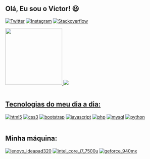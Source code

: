 
## Olá, Eu sou o Victor! 😃

[![Twitter](https://img.shields.io/badge/Twitter-1DA1F2?style=for-the-badge&logo=twitter&logoColor=white)](https://twitter.com/niqueladopl)
[![Instagram](https://img.shields.io/badge/Instagram-E4405F?style=for-the-badge&logo=instagram&logoColor=white)](https://instagram.com/niqueladopl)
[![Stackoverflow](https://img.shields.io/badge/Stack_Overflow-FE7A16?style=for-the-badge&logo=stack-overflow&logoColor=white)](https://stackoverflow.com/users/20407336/niqueladopl)


<div>
<a href="https://github.com/niqueladopl">
<img height="180em" src="https://github-readme-stats.vercel.app/api?username=NiqueladoPL&show_icons=true&theme=tokyonight">
<img width"10em" src="https://github-readme-stats.vercel.app/api/top-langs/?username=NiqueladoPL&layout=compact&langs_count=16&theme=tokyonight">
</div><br/>

## Tecnologias do meu dia a dia:

<div style="display: inline_block">   
    <a href="https://devdocs.io/html/">
    <img align="center" alt="html5" src="https://img.shields.io/badge/HTML5-E34F26?style=for-the-badge&logo=html5&logoColor=white"></a>
    <a href="https://devdocs.io/css/">
    <img align="center" alt="css3" src="https://img.shields.io/badge/CSS3-1572B6?style=for-the-badge&logo=css3&logoColor=white"></a>
    <a href="https://getbootstrap.com/docs/4.1/getting-started/introduction/">
    <img align="center" alt="bootstrap" src="https://img.shields.io/badge/Bootstrap-563D7C?style=for-the-badge&logo=bootstrap&logoColor=white"></a>
    <a href="https://devdocs.io/javascript/">
    <img align="center" alt="javascript" src="https://img.shields.io/badge/JavaScript-F7DF1E?style=for-the-badge&logo=javascript&logoColor=black"></a>
    <a href="https://devdocs.io/php/">
    <img align="center" alt="php" src="https://img.shields.io/badge/PHP-777BB4?style=for-the-badge&logo=php&logoColor=white"></a>
    <a href="https://dev.mysql.com/doc/">
    <img align="center" alt="mysql" src="https://img.shields.io/badge/MySQL-00000F?style=for-the-badge&logo=mysql&logoColor=white"></a>
    <a href="https://devdocs.io/python/">
    <img align="center" alt="python" src="https://img.shields.io/badge/Python-14354C?style=for-the-badge&logo=python&logoColor=white"></a>
    
</div><br/>


## Minha máquina:

<div style="display: inline_block">
<a href="https://www.helptechco.com/content/80XL00K9AK">
<img align="center" alt="lenovo_ideapad320" src="https://img.shields.io/badge/Windows-Lenovo_Ideapad_320-0078D6?style=for-the-badge&logo=windows&logoColor=white"></a>
<a href="https://www.intel.com.br/content/www/br/pt/products/sku/95451/intel-core-i77500u-processor-4m-cache-up-to-3-50-ghz/specifications.html">
    <img align="center" alt="intel_core_i7_7500u" src="https://img.shields.io/badge/Intel-Core_i7_7500u-0071C5?style=for-the-badge&logo=intel&logoColor=white"></a>
<a href="https://www.nvidia.com/en-us/geforce/gaming-laptops/geforce-940mx/">
    <img align="center" alt="geforce_940mx" src="https://img.shields.io/badge/NVIDIA-geforce_940mx-76B900?style=for-the-badge&logo=nvidia&logoColor=white"></a>
</div>
